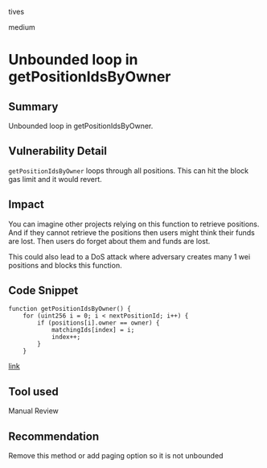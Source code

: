 tives

medium

# Unbounded loop in getPositionIdsByOwner

## Summary
Unbounded loop in getPositionIdsByOwner.

## Vulnerability Detail
`getPositionIdsByOwner` loops through all positions. This can hit the block gas limit and it would revert.

## Impact
You can imagine other projects relying on this function to retrieve positions. And if they cannot retrieve the positions then users might think their funds are lost. Then users do forget about them and funds are lost.

This could also lead to a DoS attack where adversary creates many 1 wei positions and blocks this function.

## Code Snippet

```solidity
function getPositionIdsByOwner() {
	for (uint256 i = 0; i < nextPositionId; i++) {
	    if (positions[i].owner == owner) {
	        matchingIds[index] = i;
	        index++;
	    }
	}
```
[link](https://github.com/sherlock-audit/2023-02-blueberry/blob/main/contracts/BlueBerryBank.sol/#L315)

## Tool used
Manual Review

## Recommendation

Remove this method or add paging option so it is not unbounded
